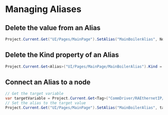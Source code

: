 # Managing Aliases

## Delete the value from an Alias

```csharp
Project.Current.Get("UI/Pages/MainPage").SetAlias("MainBoilerAlias", NodeId.Empty);
```

## Delete the Kind property of an Alias

```csharp
Project.Current.Get<Alias>("UI/Pages/MainPage/MainBoilerAlias").Kind = NodeId.Empty;
```

## Connect an Alias to a node

```csharp
// Get the target variable
var targetVariable = Project.Current.Get<Tag>("CommDriver/RAEthernetIP/Station1/InletPump");
// Set the alias to the target value
Project.Current.Get("UI/Pages/MainPage").SetAlias("MainBoilerAlias", targetVariable.NodeId);
```
